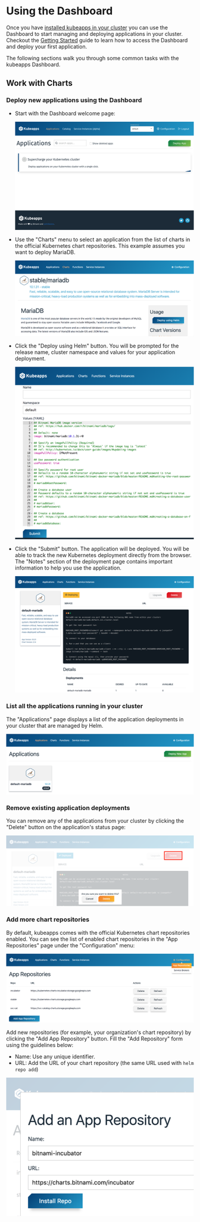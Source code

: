 # Using the Dashboard

Once you have [installed kubeapps in your cluster](../../chart/kubeapps/README.md) you can use the Dashboard to start managing and deploying applications in your cluster. Checkout the [Getting Started](getting-started.md) guide to learn how to access the Dashboard and deploy your first application.

The following sections walk you through some common tasks with the kubeapps Dashboard.

## Work with Charts

### Deploy new applications using the Dashboard

* Start with the Dashboard welcome page:

  ![Dashboard main page](../img/dashboard-home.png)

* Use the "Charts" menu to select an application from the list of charts in the official Kubernetes chart repositories. This example assumes you want to deploy MariaDB.

  ![MariaDB chart](../img/mariadb-chart.png)

* Click the "Deploy using Helm" button. You will be prompted for the release name, cluster namespace and values for your application deployment.

  ![MariaDB installation](../img/mariadb-installation.png)

* Click the "Submit" button. The application will be deployed. You will be able to track the new Kubernetes deployment directly from the browser. The "Notes" section of the deployment page contains important information to help you use the application.

  ![MariaDB deployment](../img/mariadb-deployment.png)

### List all the applications running in your cluster

The "Applications" page displays a list of the application deployments in your cluster that are managed by Helm.

![Deployment list](../img/dashboard-deployments.png)

### Remove existing application deployments

You can remove any of the applications from your cluster by clicking the "Delete" button on the application's status page:

![Deployment removal](../img/dashboard-delete-deployment.png)

### Add more chart repositories

By default, kubeapps comes with the official Kubernetes chart repositories enabled. You can see the list of enabled chart repositories in the "App Repositories" page under the "Configuration" menu:

![Repositories List](../img/dashboard-repos.png)

Add new repositories (for example, your organization's chart repository) by clicking the "Add App Repository" button. Fill the "Add Repository" form using the guidelines below:

* Name: Use any unique identifier.
* URL: Add the URL of your chart repository (the same URL used with `helm repo add`)

![Adding repository](../img/dashboard-add-repo.png)
